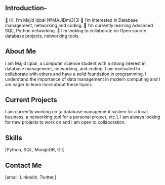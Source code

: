 ## Introduction- 
👋 Hi, I’m Majid Iqbal (@MAJIDmi313)
👀 I’m interested in Database management, networking and coding.
🌱 I’m currently learning Advanced SQL, Python networking.
💞️ I’m looking to collaborate on Open source database projects, networking tools.

## About Me
I am Majid Iqbal, a computer science student with a strong interest in database management, networking, and coding. I am motivated to collaborate with others and have a solid foundation in programming. I understand the importance of data management in modern computing and I am eager to learn more about these topics.

## Current Projects
I am currently working on [a database management system for a local business, a networking tool for a personal project, etc.]. I am always looking for new projects to work on and I am open to collaboration.

## Skills
[Python, SQL, MongoDB, Git]

## Contact Me
[email, LinkedIn, Twitter,]
